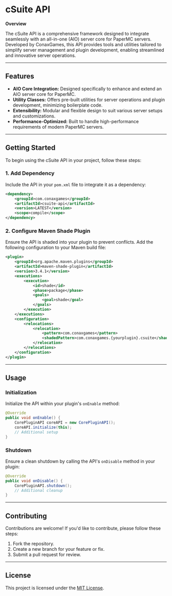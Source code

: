 # cSuite API

**Overview**

The cSuite API is a comprehensive framework designed to integrate seamlessly with an all-in-one (AIO) server core for PaperMC servers. Developed by ConaxGames, this API provides tools and utilities tailored to simplify server management and plugin development, enabling streamlined and innovative server operations.

---

## Features

- **AIO Core Integration:** Designed specifically to enhance and extend an AIO server core for PaperMC.
- **Utility Classes:** Offers pre-built utilities for server operations and plugin development, minimizing boilerplate code.
- **Extensibility:** Modular and flexible design to suit various server setups and customizations.
- **Performance-Optimized:** Built to handle high-performance requirements of modern PaperMC servers.

---

## Getting Started

To begin using the cSuite API in your project, follow these steps:

### 1. Add Dependency
Include the API in your `pom.xml` file to integrate it as a dependency:

```xml
<dependency>
    <groupId>com.conaxgames</groupId>
    <artifactId>csuite-api</artifactId>
    <version>LATEST</version>
    <scope>compile</scope>
</dependency>
```

### 2. Configure Maven Shade Plugin
Ensure the API is shaded into your plugin to prevent conflicts. Add the following configuration to your Maven build file:

```xml
<plugin>
    <groupId>org.apache.maven.plugins</groupId>
    <artifactId>maven-shade-plugin</artifactId>
    <version>3.4.1</version>
    <executions>
        <execution>
            <id>shade</id>
            <phase>package</phase>
            <goals>
                <goal>shade</goal>
            </goals>
        </execution>
    </executions>
    <configuration>
        <relocations>
            <relocation>
                <pattern>com.conaxgames</pattern>
                <shadedPattern>com.conaxgames.{yourplugin}.csuite</shadedPattern>
            </relocation>
        </relocations>
    </configuration>
</plugin>
```

---

## Usage

### Initialization
Initialize the API within your plugin's `onEnable` method:

```java
@Override
public void onEnable() {
    CorePluginAPI coreAPI = new CorePluginAPI();
    coreAPI.initialize(this);
    // Additional setup
}
```

### Shutdown
Ensure a clean shutdown by calling the API's `onDisable` method in your plugin:

```java
@Override
public void onDisable() {
    CorePluginAPI.shutdown();
    // Additional cleanup
}
```

---

## Contributing

Contributions are welcome! If you'd like to contribute, please follow these steps:

1. Fork the repository.
2. Create a new branch for your feature or fix.
3. Submit a pull request for review.

---

## License

This project is licensed under the [MIT License](LICENSE).
